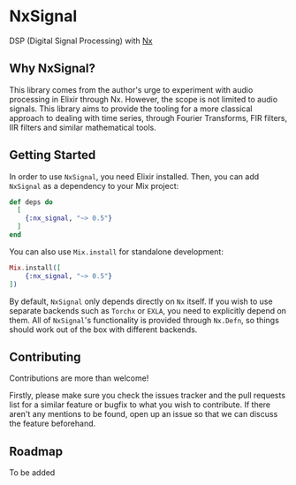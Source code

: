# NxSignal

DSP (Digital Signal Processing) with [Nx](https://github.com/elixir-nx/nx)

## Why NxSignal?

This library comes from the author's urge to experiment with audio processing in Elixir through Nx.
However, the scope is not limited to audio signals. This library aims to provide the tooling for
a more classical approach to dealing with time series, through Fourier Transforms, FIR filters,
IIR filters and similar mathematical tools.

## Getting Started

In order to use `NxSignal`, you need Elixir installed. Then, you can add `NxSignal` as a dependency
to your Mix project:

```elixir
def deps do
  [
    {:nx_signal, "~> 0.5"}
  ]
end
```

You can also use `Mix.install` for standalone development:

```elixir
Mix.install([
    {:nx_signal, "~> 0.5"}
])
```

By default, `NxSignal` only depends directly on `Nx` itself. If you wish to use separate backends
such as `Torchx` or `EXLA`, you need to explicitly depend on them.
All of `NxSignal`'s functionality is provided through `Nx.Defn`, so things should work out of the box with
different backends.

## Contributing

Contributions are more than welcome!


Firstly, please make sure you check the issues tracker and the pull requests list for
a similar feature or bugfix to what you wish to contribute.
If there aren't any mentions to be found, open up an issue so that we can discuss the
feature beforehand.

## Roadmap

To be added